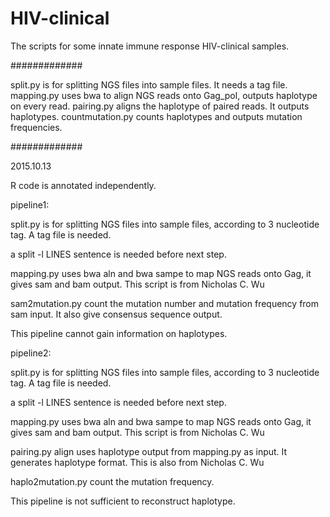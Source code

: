 # HIV-clinical
 The scripts for some innate immune response HIV-clinical samples.

 #############

 split.py is for splitting NGS files into sample files. It needs a tag file.
 mapping.py uses bwa to align NGS reads onto Gag_pol, outputs haplotype on every read.
 pairing.py aligns the haplotype of paired reads. It outputs haplotypes.
 countmutation.py counts haplotypes and outputs mutation frequencies.

 #############

 2015.10.13

   R code is annotated independently.

 pipeline1:

   split.py is for splitting NGS files into sample files, according to 3 nucleotide tag. A tag file is needed.

   a split -l LINES sentence is needed before next step.

   mapping.py uses bwa aln and bwa sampe to map NGS reads onto Gag, it gives sam and bam output. This script is from Nicholas C. Wu

   sam2mutation.py count the mutation number and mutation frequency from sam input. It also give consensus sequence output.

   This pipeline cannot gain information on haplotypes.

 pipeline2:

   split.py is for splitting NGS files into sample files, according to 3 nucleotide tag. A tag file is needed.

   a split -l LINES sentence is needed before next step.

   mapping.py uses bwa aln and bwa sampe to map NGS reads onto Gag, it gives sam and bam output. This script is from Nicholas C. Wu

   pairing.py align uses haplotype output from mapping.py as input. It generates haplotype format. This is also from Nicholas C. Wu

   haplo2mutation.py count the mutation frequency.

   This pipeline is not sufficient to reconstruct haplotype.
